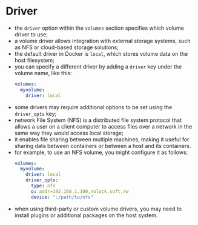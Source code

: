 # Driver

- the `driver` option within the `volumes` section specifies which volume driver to use;
- a volume driver allows integration with external storage systems, such as NFS or cloud-based storage solutions;
- the default driver in Docker is `local`, which stores volume data on the host filesystem;
- you can specify a different driver by adding a `driver` key under the volume name, like this:
  ```yaml
  volumes:
    myvolume:
      driver: local
  ```  
- some drivers may require additional options to be set using the `driver_opts` key;
- network File System (NFS) is a distributed file system protocol that allows a user on a client computer to access files over a network in the same way they would access local storage;
- it enables file sharing between multiple machines, making it useful for sharing data between containers or between a host and its containers.
- for example, to use an NFS volume, you might configure it as follows:
  ```yaml
  volumes:
    myvolume:
      driver: local
      driver_opts:
        type: nfs
        o: addr=192.168.1.100,nolock,soft,rw
        device: ":/path/to/nfs"
  ```  
- when using third-party or custom volume drivers, you may need to install plugins or additional packages on the host system.
